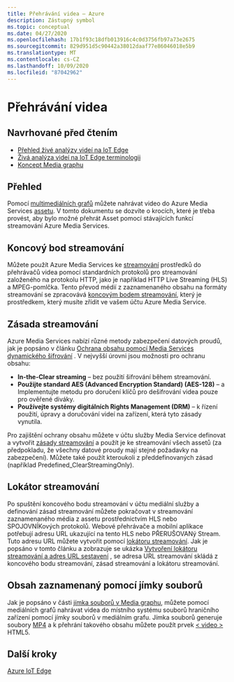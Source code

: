 ```yaml
---
title: Přehrávání videa – Azure
description: Zástupný symbol
ms.topic: conceptual
ms.date: 04/27/2020
ms.openlocfilehash: 17b1f93c18dfb013916c4c0d3756fb97a73e2675
ms.sourcegitcommit: 829d951d5c90442a38012daaf77e86046018e5b9
ms.translationtype: MT
ms.contentlocale: cs-CZ
ms.lasthandoff: 10/09/2020
ms.locfileid: "87042962"
---
```

# <a name="video-playback"></a>Přehrávání videa 

## <a name="suggested-pre-reading"></a>Navrhované před čtením 

* [Přehled živé analýzy videí na IoT Edge](overview.md)
* [Živá analýza videí na IoT Edge terminologii](terminology.md)
* [Koncept Media graphu](media-graph-concept.md)

## <a name="overview"></a>Přehled  

Pomocí [multimediálních grafů](media-graph-concept.md) můžete nahrávat video do Azure Media Services [assetu](terminology.md#asset). V tomto dokumentu se dozvíte o krocích, které je třeba provést, aby bylo možné přehrát Asset pomocí stávajících funkcí streamování Azure Media Services.

## <a name="streaming-endpoint"></a>Koncový bod streamování 

Můžete použít Azure Media Services ke [streamování](terminology.md#streaming) prostředků do přehrávačů videa pomocí standardních protokolů pro streamování založeného na protokolu HTTP, jako je například HTTP Live Streaming (HLS) a MPEG-pomlčka. Tento převod médií z zaznamenaného obsahu na formáty streamování se zpracovává [koncovým bodem streamování](../latest/streaming-endpoint-concept.md), který je prostředkem, který musíte zřídit ve vašem účtu Azure Media Service.

## <a name="streaming-policy"></a>Zásada streamování 

Azure Media Services nabízí různé metody zabezpečení datových proudů, jak je popsáno v článku [Ochrana obsahu pomocí Media Services dynamického šifrování](../latest/content-protection-overview.md) . V nejvyšší úrovni jsou možnosti pro ochranu obsahu:

* **In-the-Clear streaming** – bez použití šifrování během streamování.
* **Použijte standard AES (Advanced Encryption Standard) (AES-128)** – a Implementujte metodu pro doručení klíčů pro dešifrování videa pouze pro ověřené diváky.
* **Používejte systémy digitálních Rights Management (DRM)** – k řízení použití, úpravy a doručování videí na zařízení, která tyto zásady vynutila.

Pro zajištění ochrany obsahu můžete v účtu služby Media Service definovat a vytvořit [zásady streamování](../latest/streaming-policy-concept.md) a použít je ke streamování všech assetů (za předpokladu, že všechny datové proudy mají stejné požadavky na zabezpečení). Můžete také použít kteroukoli z předdefinovaných zásad (například Predefined_ClearStreamingOnly).

## <a name="streaming-locator"></a>Lokátor streamování  

Po spuštění koncového bodu streamování v účtu mediální služby a definování zásad streamování můžete pokračovat v streamování zaznamenaného média z assetu prostřednictvím HLS nebo SPOJOVNÍKových protokolů. Webové přehrávače a mobilní aplikace potřebují adresu URL ukazující na tento HLS nebo PŘERUŠOVANý Stream. Tuto adresu URL můžete vytvořit pomocí [lokátoru streamování](../latest/streaming-locators-concept.md). Jak je popsáno v tomto článku a zobrazuje se ukázka [Vytvoření lokátoru streamování a adres URL sestavení](../latest/create-streaming-locator-build-url.md) , se adresa URL streamování skládá z koncového bodu streamování, zásad streamování a lokátoru streamování.

## <a name="content-recorded-using-file-sink"></a>Obsah zaznamenaný pomocí jímky souborů  

Jak je popsáno v části [jímka souborů v Media graphu](media-graph-concept.md#file-sink), můžete pomocí mediálních grafů nahrávat videa do místního systému souborů hraničního zařízení pomocí jímky souborů v mediálním grafu. Jímka souborů generuje soubory [MP4](https://developer.mozilla.org/docs/Web/Media/Formats/Containers#MP4) a k přehrání takového obsahu můžete použít prvek [ &lt; video &gt; ](https://developer.mozilla.org/docs/Web/HTML/Element/video) HTML5. 

## <a name="next-steps"></a>Další kroky

[Azure IoT Edge](../../iot-edge/index.yml)
<!--
## Next steps

[Playback recording](playback-recording-how-to.md)
-->
